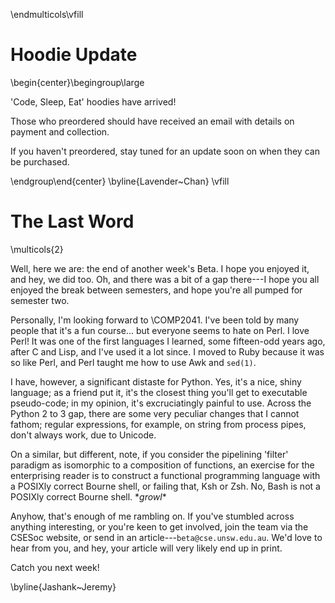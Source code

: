 \endmulticols\vfill

Hoodie Update
=============

\begin{center}\begingroup\large

'Code, Sleep, Eat' hoodies have arrived!

Those who preordered should have received an email with details on
payment and collection.

If you haven't preordered, stay tuned for an update soon on when they
can be purchased.

\endgroup\end{center}
\byline{Lavender~Chan}
\vfill

The Last Word
=============

\multicols{2}

Well, here we are: the end of another week's Beta.  I hope you enjoyed
it, and hey, we did too.  Oh, and there was a bit of a gap there---I
hope you all enjoyed the break between semesters, and hope you're all
pumped for semester two.

Personally, I'm looking forward to \COMP2041.  I've been told by many
people that it's a fun course... but everyone seems to hate on Perl.
I love Perl!  It was one of the first languages I learned, some
fifteen-odd years ago, after C and Lisp, and I've used it a lot
since.  I moved to Ruby because it was so like Perl, and Perl taught
me how to use Awk and `sed(1)`.

I have, however, a significant distaste for Python.  Yes, it's a nice,
shiny language; as a friend put it, it's the closest thing you'll get
to executable pseudo-code; in my opinion, it's excruciatingly painful
to use.  Across the Python 2 to 3 gap, there are some very peculiar
changes that I cannot fathom; regular expressions, for example, on
string from process pipes, don't always work, due to Unicode.

On a similar, but different, note, if you consider the pipelining
'filter' paradigm as isomorphic to a composition of functions, an
exercise for the enterprising reader is to construct a functional
programming language with a POSIXly correct Bourne shell, or failing
that, Ksh or Zsh.  No, Bash is not a POSIXly correct Bourne shell.
\**growl*\*

Anyhow, that's enough of me rambling on.  If you've stumbled across
anything interesting, or you're keen to get involved, join the team
via the CSESoc website, or send in an
article---`beta@cse.unsw.edu.au`.  We'd love to hear from you, and
hey, your article will very likely end up in print.

Catch you next week!

\byline{Jashank~Jeremy}
